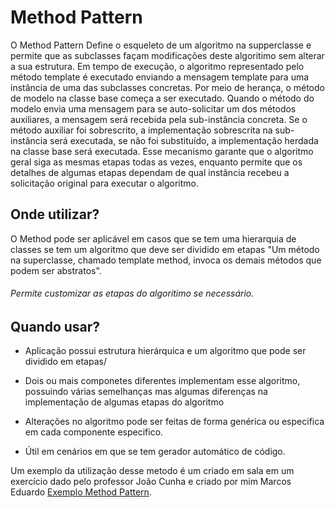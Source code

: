 # Method Pattern

O Method Pattern Define o esqueleto de um algoritmo na supperclasse e permite que as subclasses façam modificações deste algoritimo sem alterar a sua estrutura. Em tempo de execução, o algoritmo representado pelo método template é executado enviando a mensagem template para uma instância de uma das subclasses concretas. Por meio de herança, o método de modelo na classe base começa a ser executado. Quando o método do modelo envia uma mensagem para se auto-solicitar um dos métodos auxiliares, a mensagem será recebida pela sub-instância concreta. Se o método auxiliar foi sobrescrito, a implementação sobrescrita na sub-instância será executada, se não foi substituído, a implementação herdada na classe base será executada. Esse mecanismo garante que o algoritmo geral siga as mesmas etapas todas as vezes, enquanto permite que os detalhes de algumas etapas dependam de qual instância recebeu a solicitação original para executar o algoritmo.


## Onde utilizar?

O Method pode ser aplicável em casos que se tem uma hierarquia de classes se tem um algoritmo que deve ser dividido em etapas "Um método na superclasse, chamado template method, invoca os demais métodos que podem ser abstratos".

###### Permite customizar as etapas do algoritimo se necessário.

## Quando usar?

- Aplicação possui estrutura hierárquica e um algoritmo que pode ser dividido em etapas/

- Dois ou mais componetes diferentes implementam esse algoritmo, possuindo várias semelhanças mas algumas diferenças na implementação de algumas etapas do algoritmo

- Alterações no algoritmo pode ser feitas de forma genérica ou especifica em cada componente especifico.

- Útil em cenários em que se tem gerador automático de código.

Um exemplo da utilização desse metodo é um criado em sala em um exercício dado pelo professor João Cunha e criado por mim Marcos Eduardo [Exemplo Method Pattern](https://github.com/marcosgontijo/ProjetoJoao/tree/main/MethodPattern/ExemploMethodPattern).
